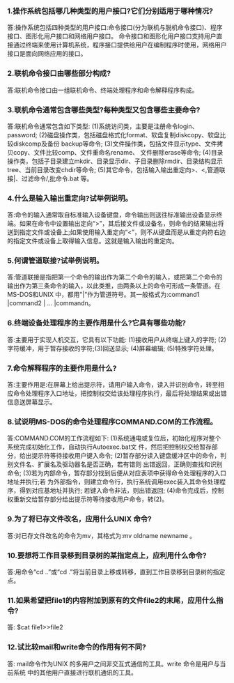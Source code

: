 ### 1.操作系统包括哪几种类型的用户接口?它们分别适用于哪种情况? 
答:操作系统包括四种类型的用户接口:命令接口(分为联机与脱机命令接口)、程序接口、图形化用户接口和网络用户接口。 命令接口和图形化用户接口支持用户直接通过终端来使用计算机系统，程序接口提供给用户在编制程序时使用，网络用户接口是面向网络应用的接口。

### 2.联机命令接口由哪些部分构成? 
答:联机命令接口由一组联机命令、终端处理程序和命令解释程序构成。 

### 3.联机命令通常包含哪些类型?每种类型又包含哪些主要命令?
答:联机命令通常包含如下类型:
(1)系统访问类，主要是注册命令login、password; 
(2)磁盘操作类，包括磁盘格式化format、软盘复制diskcopy、软盘比较diskcomp及备份 backup等命令; 
(3)文件操作类，包括文件显示type、文件拷贝copy、文件比较comp、文件重命名rename、 文件删除erase等命令; 
(4)目录操作类，包括子目录建立mkdir、目录显示dir、子目录删除rmdir、目录结构显示 tree、当前目录改变chdir等命令; 
(5)其它命令，包括输入输出重定向>、<,管道联接|、过滤命令/,批命令.bat 等。

### 4.什么是输入输出重定向?试举例说明。 
答:命令的输入通常取自标准输入设备键盘，命令输出则送往标准输出设备显示终端。如果在命令中设置输出定向“>”，其后接文件或设备名，则命令的结果输出将送到指定文件或设备上;如果使用输入重定向“<”，则不从键盘而是从重定向符右边的指定文件或设备上取得输入信息。这就是输入输出的重定向。

### 5.何谓管道联接?试举例说明。 
答:管道联接是指把第一个命令的输出作为第二个命令的输入，或把第二个命令的输出作为第三条命令的输入，以此类推，由两条以上的命令可形成一条管道。在MS-DOS和UNIX 中，都用"|"作为管道符号。其一般格式为:command1 |command2 | ... |commandn。

### 6.终端设备处理程序的主要作用是什么?它具有哪些功能? 
答:主要用于实现人机交互，它具有以下功能:
(1)接收用户从终端上键入的字符; (2)字符缓冲，用于暂存接收的字符;(3)回送显示; (4)屏幕编辑; (5)特殊字符处理。

### 7.命令解释程序的主要作用是什么? 
答:主要作用是:在屏幕上给出提示符，请用户输入命令，读入并识别命令，转至相应命令处理程序入口地址，把控制权交给该处理程序执行，最后将处理结果或出错信息送屏幕显示。

### 8.试说明MS-DOS的命令处理程序COMMAND.COM的工作流程。 
答:COMMAND.COM的工作流程如下: 
(1)系统通电或复位后，初始化程序对整个系统完成初始化工作，自动执行Autoexec.bat文 件，然后把控制权交给暂存部分，给出提示符等待接收用户键入命令; 
(2)暂存部分读入键盘缓冲区中的命令，判别文件名、扩展名及驱动器名是否正确，若有错则 出错返回，正确则查找和识别命令; 
(3)若为内部命令，暂存部分找到后便从对应表项中获得命令处理程序的入口地址并执行;若 为外部指令，则建立命令行，执行系统调用exec装入其命令处理程序，得到对应基地址并执行; 若键入命令非法，则出错返回; 
(4)命令完成后，控制权重新交给暂存部分给出提示符等待接收用户命令，转(2)。
### 9.为了将已存文件改名，应用什么UNIX 命令? 
答:对已存文件改名的命令为mv，其格式为:mv oldname newname 。 

### 10.要想将工作目录移到目录树的某指定点上，应利用什么命令?
答:用命令“cd ..”或“cd .”将当前目录上移或转移，直到工作目录移到目录树的指定点。

### 11.如果希望把file1的内容附加到原有的文件file2的末尾，应用什么指令?
答: $cat file1>>file2

### 12.试比较mail和write命令的作用有何不同?
答: mail命令作为UNIX 的多用户之间非交互式通信的工具。write 命令是用户与当前系统 中的其他用户直接进行联机通讯的工具。